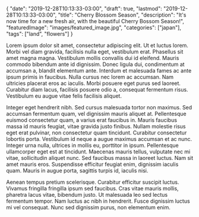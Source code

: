 {
   "date": "2019-12-28T10:13:33-03:00",
   "draft": true,
   "lastmod": "2019-12-28T10:13:33-03:00",
   "title": "Cherry Blossom Season",
   "description": "It's now time for a new fresh air, with the beautiful Cherry Bossom Season!",
   "featuredImage": "images/featured_image.jpg",
   "categories": ["japan"],
   "tags": ["land", "flowers"]
}

Lorem ipsum dolor sit amet, consectetur adipiscing elit. Ut et luctus lorem. Morbi vel diam gravida, facilisis nulla eget, vestibulum erat. Phasellus sit amet magna magna. Vestibulum mollis convallis dui id eleifend. Mauris commodo bibendum ante id dignissim. Donec ligula dui, condimentum at accumsan a, blandit elementum ante. Interdum et malesuada fames ac ante ipsum primis in faucibus. Nulla cursus nec lorem ac accumsan. Nam ultricies placerat eros ac iaculis. Morbi posuere eget purus sed laoreet. Curabitur diam lacus, facilisis posuere odio a, consequat fermentum risus. Vestibulum eu augue vitae felis facilisis aliquet.

Integer eget hendrerit nibh. Sed cursus malesuada tortor non maximus. Sed accumsan fermentum quam, vel dignissim mauris aliquet at. Pellentesque euismod consectetur quam, a varius erat faucibus in. Mauris faucibus massa id mauris feugiat, vitae gravida justo finibus. Nullam molestie risus eget erat pulvinar, non consectetur quam tincidunt. Curabitur consectetur lobortis porta. Vestibulum id neque a augue maximus accumsan et ac nunc. Integer urna nulla, ultrices in mollis eu, porttitor in ipsum. Pellentesque ullamcorper eget est at tincidunt. Maecenas mauris tellus, vulputate nec mi vitae, sollicitudin aliquet nunc. Sed faucibus massa in laoreet luctus. Nam sit amet mauris eros. Suspendisse efficitur feugiat enim, dignissim iaculis quam. Mauris in augue porta, sagittis turpis id, iaculis nisi.

Aenean tempus pretium scelerisque. Curabitur efficitur suscipit luctus. Vivamus fringilla fringilla ipsum sed faucibus. Cras vitae mauris mollis, pharetra lacus vitae, bibendum justo. Ut malesuada leo sed lectus fermentum tempor. Nam luctus ac nibh in hendrerit. Fusce dignissim luctus mi vel consequat. Nunc sed dignissim purus, non elementum enim.